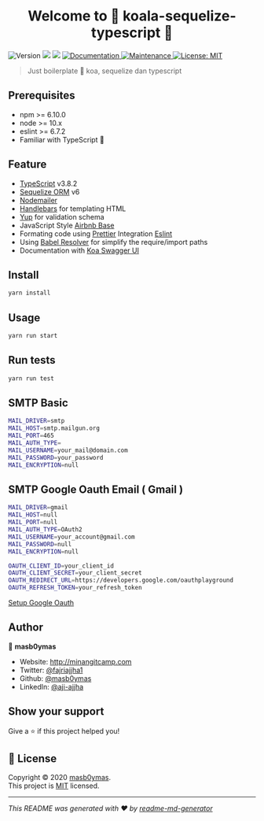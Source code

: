 <h1 align="center">Welcome to 🐨 koala-sequelize-typescript 👋</h1>
<p>
  <img alt="Version" src="https://img.shields.io/badge/version-1.1.0-blue.svg?cacheSeconds=2592000" />
  <img src="https://img.shields.io/badge/npm-%3E%3D6.10.0-blue.svg" />
  <img src="https://img.shields.io/badge/node-%3E%3D10.x-blue.svg" />
  <a href="https://github.com/masb0ymas/koala-sequelize-typescript#readme" target="_blank">
    <img alt="Documentation" src="https://img.shields.io/badge/documentation-yes-brightgreen.svg" />
  </a>
  <a href="https://github.com/masb0ymas/koala-sequelize-typescript/graphs/commit-activity" target="_blank">
    <img alt="Maintenance" src="https://img.shields.io/badge/Maintained%3F-yes-green.svg" />
  </a>
  <a href="https://github.com/masb0ymas/koala-sequelize-typescript/blob/master/LICENSE.md" target="_blank">
    <img alt="License: MIT" src="https://img.shields.io/badge/License-MIT-yellow.svg" />
  </a>
</p>

> Just boilerplate 🐨 koa, sequelize dan typescript

## Prerequisites

- npm >= 6.10.0
- node >= 10.x
- eslint >= 6.7.2
- Familiar with TypeScript 💪

## Feature

- [TypeScript](https://github.com/microsoft/TypeScript) v3.8.2
- [Sequelize ORM](https://github.com/sequelize/sequelize) v6
- [Nodemailer](https://github.com/nodemailer/nodemailer)
- [Handlebars](https://github.com/wycats/handlebars.js) for templating HTML
- [Yup](https://github.com/jquense/yup) for validation schema
- JavaScript Style [Airbnb Base](https://github.com/airbnb/javascript/tree/master/packages/eslint-config-airbnb-base)
- Formating code using [Prettier](https://github.com/prettier/prettier) Integration [Eslint](https://github.com/prettier/eslint-config-prettier)
- Using [Babel Resolver](https://github.com/tleunen/babel-plugin-module-resolver) for simplify the require/import paths
- Documentation with [Koa Swagger UI](https://github.com/scttcper/koa2-swagger-ui)

## Install

```sh
yarn install
```

## Usage

```sh
yarn run start
```

## Run tests

```sh
yarn run test
```

## SMTP Basic

```sh
MAIL_DRIVER=smtp
MAIL_HOST=smtp.mailgun.org
MAIL_PORT=465
MAIL_AUTH_TYPE=
MAIL_USERNAME=your_mail@domain.com
MAIL_PASSWORD=your_password
MAIL_ENCRYPTION=null
```

## SMTP Google Oauth Email ( Gmail )

```sh
MAIL_DRIVER=gmail
MAIL_HOST=null
MAIL_PORT=null
MAIL_AUTH_TYPE=OAuth2
MAIL_USERNAME=your_account@gmail.com
MAIL_PASSWORD=null
MAIL_ENCRYPTION=null

OAUTH_CLIENT_ID=your_client_id
OAUTH_CLIENT_SECRET=your_client_secret
OAUTH_REDIRECT_URL=https://developers.google.com/oauthplayground
OAUTH_REFRESH_TOKEN=your_refresh_token
```

[Setup Google Oauth](https://medium.com/@nickroach_50526/sending-emails-with-node-js-using-smtp-gmail-and-oauth2-316fe9c790a1)

## Author

👤 **masb0ymas**

- Website: http://minangitcamp.com
- Twitter: [@fajriajjha1](https://twitter.com/fajriajjha1)
- Github: [@masb0ymas](https://github.com/masb0ymas)
- LinkedIn: [@aji-ajjha](https://linkedin.com/in/aji-ajjha)

## Show your support

Give a ⭐️ if this project helped you!

## 📝 License

Copyright © 2020 [masb0ymas](https://github.com/masb0ymas).<br />
This project is [MIT](https://github.com/masb0ymas/koala-sequelize-typescript/blob/master/LICENSE.md) licensed.

---

_This README was generated with ❤️ by [readme-md-generator](https://github.com/kefranabg/readme-md-generator)_
